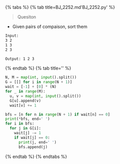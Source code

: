 {% tabs %}
{% tab title=BJ_2252.md'BJ_2252.py' %}

> Quesiton

* Given pairs of compaison, sort them

```txt
Input:
3 2
1 3
2 3

Output: 1 2 3
```

{% endtab %}
{% tab title='' %}

```py
N, M = map(int, input().split())
G = [[] for i in range(N + 1)]
wait = [-1] + [0] * (N)
for _ in range(M):
  u, v = map(int, input().split())
  G[u].append(v)
  wait[v] += 1

bfs = [n for n in range(N + 1) if wait[n] == 0]
print(*bfs, end=' ')
for i in bfs:
  for j in G[i]:
    wait[j] -= 1
    if wait[j] == 0:
      print(j, end=' ')
      bfs.append(j)
```

{% endtab %}
{% endtabs %}
